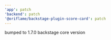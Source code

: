 ```yaml
---
'app': patch
'backend': patch
'@oriflame/backstage-plugin-score-card': patch
---
```


bumped to 1.7.0 backstage core version
